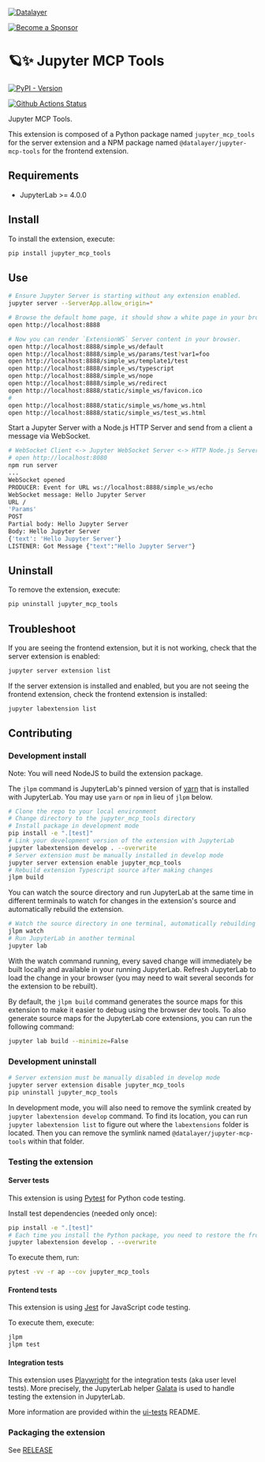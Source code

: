 <!--
  ~ Copyright (c) 2023-2024 Datalayer, Inc.
  ~
  ~ BSD 3-Clause License
-->

[![Datalayer](https://assets.datalayer.tech/datalayer-25.svg)](https://datalayer.io)

[![Become a Sponsor](https://img.shields.io/static/v1?label=Become%20a%20Sponsor&message=%E2%9D%A4&logo=GitHub&style=flat&color=1ABC9C)](https://github.com/sponsors/datalayer)

# 🪐✨ Jupyter MCP Tools

[![PyPI - Version](https://img.shields.io/pypi/v/jupyter-mcp-tools)](https://pypi.org/project/jupyter-mcp-tools)

[![Github Actions Status](https://github.com/datalayer/jupyter-mcp-tools/workflows/Build/badge.svg)](https://github.com/datalayer/jupyter-mcp-tools/actions/workflows/build.yml)

Jupyter MCP Tools.

This extension is composed of a Python package named `jupyter_mcp_tools`
for the server extension and a NPM package named `@datalayer/jupyter-mcp-tools`
for the frontend extension.

## Requirements

- JupyterLab >= 4.0.0

## Install

To install the extension, execute:

```bash
pip install jupyter_mcp_tools
```

## Use

```bash
# Ensure Jupyter Server is starting without any extension enabled.
jupyter server --ServerApp.allow_origin=*
```

```bash
# Browse the default home page, it should show a white page in your browser with the following content: `A Jupyter Server is running.`
open http://localhost:8888
```

```bash
# Now you can render `ExtensionWS` Server content in your browser.
open http://localhost:8888/simple_ws/default
open http://localhost:8888/simple_ws/params/test?var1=foo
open http://localhost:8888/simple_ws/template1/test
open http://localhost:8888/simple_ws/typescript
open http://localhost:8888/simple_ws/nope
open http://localhost:8888/simple_ws/redirect
open http://localhost:8888/static/simple_ws/favicon.ico
#
open http://localhost:8888/static/simple_ws/home_ws.html
open http://localhost:8888/static/simple_ws/test_ws.html
```

Start a Jupyter Server with a Node.js HTTP Server and send from a client a message via WebSocket.

```bash
# WebSocket Client <-> Jupyter WebSocket Server <-> HTTP Node.js Server
# open http://localhost:8080
npm run server
...
WebSocket opened
PRODUCER: Event for URL ws://localhost:8888/simple_ws/echo
WebSocket message: Hello Jupyter Server
URL /
'Params'
POST
Partial body: Hello Jupyter Server
Body: Hello Jupyter Server
{'text': 'Hello Jupyter Server'}
LISTENER: Got Message {"text":"Hello Jupyter Server"}
```

## Uninstall

To remove the extension, execute:

```bash
pip uninstall jupyter_mcp_tools
```

## Troubleshoot

If you are seeing the frontend extension, but it is not working, check
that the server extension is enabled:

```bash
jupyter server extension list
```

If the server extension is installed and enabled, but you are not seeing
the frontend extension, check the frontend extension is installed:

```bash
jupyter labextension list
```

## Contributing

### Development install

Note: You will need NodeJS to build the extension package.

The `jlpm` command is JupyterLab's pinned version of
[yarn](https://yarnpkg.com/) that is installed with JupyterLab. You may use
`yarn` or `npm` in lieu of `jlpm` below.

```bash
# Clone the repo to your local environment
# Change directory to the jupyter_mcp_tools directory
# Install package in development mode
pip install -e ".[test]"
# Link your development version of the extension with JupyterLab
jupyter labextension develop . --overwrite
# Server extension must be manually installed in develop mode
jupyter server extension enable jupyter_mcp_tools
# Rebuild extension Typescript source after making changes
jlpm build
```

You can watch the source directory and run JupyterLab at the same time in different terminals to watch for changes in the extension's source and automatically rebuild the extension.

```bash
# Watch the source directory in one terminal, automatically rebuilding when needed
jlpm watch
# Run JupyterLab in another terminal
jupyter lab
```

With the watch command running, every saved change will immediately be built locally and available in your running JupyterLab. Refresh JupyterLab to load the change in your browser (you may need to wait several seconds for the extension to be rebuilt).

By default, the `jlpm build` command generates the source maps for this extension to make it easier to debug using the browser dev tools. To also generate source maps for the JupyterLab core extensions, you can run the following command:

```bash
jupyter lab build --minimize=False
```

### Development uninstall

```bash
# Server extension must be manually disabled in develop mode
jupyter server extension disable jupyter_mcp_tools
pip uninstall jupyter_mcp_tools
```

In development mode, you will also need to remove the symlink created by `jupyter labextension develop`
command. To find its location, you can run `jupyter labextension list` to figure out where the `labextensions`
folder is located. Then you can remove the symlink named `@datalayer/jupyter-mcp-tools` within that folder.

### Testing the extension

#### Server tests

This extension is using [Pytest](https://docs.pytest.org/) for Python code testing.

Install test dependencies (needed only once):

```sh
pip install -e ".[test]"
# Each time you install the Python package, you need to restore the front-end extension link
jupyter labextension develop . --overwrite
```

To execute them, run:

```sh
pytest -vv -r ap --cov jupyter_mcp_tools
```

#### Frontend tests

This extension is using [Jest](https://jestjs.io/) for JavaScript code testing.

To execute them, execute:

```sh
jlpm
jlpm test
```

#### Integration tests

This extension uses [Playwright](https://playwright.dev/docs/intro) for the integration tests (aka user level tests).
More precisely, the JupyterLab helper [Galata](https://github.com/jupyterlab/jupyterlab/tree/master/galata) is used to handle testing the extension in JupyterLab.

More information are provided within the [ui-tests](./ui-tests/README.md) README.

### Packaging the extension

See [RELEASE](RELEASE.md)
